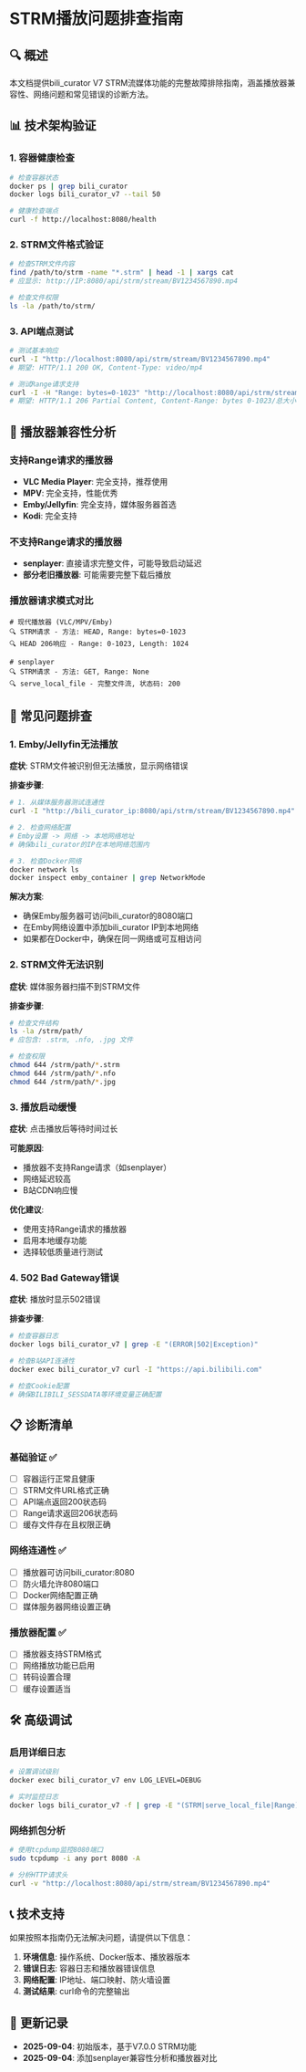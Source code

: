 # STRM播放问题排查指南

## 🔍 概述

本文档提供bili_curator V7 STRM流媒体功能的完整故障排除指南，涵盖播放器兼容性、网络问题和常见错误的诊断方法。

## 📊 技术架构验证

### 1. 容器健康检查
```bash
# 检查容器状态
docker ps | grep bili_curator
docker logs bili_curator_v7 --tail 50

# 健康检查端点
curl -f http://localhost:8080/health
```

### 2. STRM文件格式验证
```bash
# 检查STRM文件内容
find /path/to/strm -name "*.strm" | head -1 | xargs cat
# 应显示: http://IP:8080/api/strm/stream/BV1234567890.mp4

# 检查文件权限
ls -la /path/to/strm/
```

### 3. API端点测试
```bash
# 测试基本响应
curl -I "http://localhost:8080/api/strm/stream/BV1234567890.mp4"
# 期望: HTTP/1.1 200 OK, Content-Type: video/mp4

# 测试Range请求支持
curl -I -H "Range: bytes=0-1023" "http://localhost:8080/api/strm/stream/BV1234567890.mp4"
# 期望: HTTP/1.1 206 Partial Content, Content-Range: bytes 0-1023/总大小
```

## 🎯 播放器兼容性分析

### 支持Range请求的播放器
- **VLC Media Player**: 完全支持，推荐使用
- **MPV**: 完全支持，性能优秀
- **Emby/Jellyfin**: 完全支持，媒体服务器首选
- **Kodi**: 完全支持

### 不支持Range请求的播放器
- **senplayer**: 直接请求完整文件，可能导致启动延迟
- **部分老旧播放器**: 可能需要完整下载后播放

### 播放器请求模式对比
```
# 现代播放器 (VLC/MPV/Emby)
🔍 STRM请求 - 方法: HEAD, Range: bytes=0-1023
🔍 HEAD 206响应 - Range: 0-1023, Length: 1024

# senplayer
🔍 STRM请求 - 方法: GET, Range: None
🔍 serve_local_file - 完整文件流, 状态码: 200
```

## 🔧 常见问题排查

### 1. Emby/Jellyfin无法播放

**症状**: STRM文件被识别但无法播放，显示网络错误

**排查步骤**:
```bash
# 1. 从媒体服务器测试连通性
curl -I "http://bili_curator_ip:8080/api/strm/stream/BV1234567890.mp4"

# 2. 检查网络配置
# Emby设置 -> 网络 -> 本地网络地址
# 确保bili_curator的IP在本地网络范围内

# 3. 检查Docker网络
docker network ls
docker inspect emby_container | grep NetworkMode
```

**解决方案**:
- 确保Emby服务器可访问bili_curator的8080端口
- 在Emby网络设置中添加bili_curator IP到本地网络
- 如果都在Docker中，确保在同一网络或可互相访问

### 2. STRM文件无法识别

**症状**: 媒体服务器扫描不到STRM文件

**排查步骤**:
```bash
# 检查文件结构
ls -la /strm/path/
# 应包含: .strm, .nfo, .jpg 文件

# 检查权限
chmod 644 /strm/path/*.strm
chmod 644 /strm/path/*.nfo
chmod 644 /strm/path/*.jpg
```

### 3. 播放启动缓慢

**症状**: 点击播放后等待时间过长

**可能原因**:
- 播放器不支持Range请求（如senplayer）
- 网络延迟较高
- B站CDN响应慢

**优化建议**:
- 使用支持Range请求的播放器
- 启用本地缓存功能
- 选择较低质量进行测试

### 4. 502 Bad Gateway错误

**症状**: 播放时显示502错误

**排查步骤**:
```bash
# 检查容器日志
docker logs bili_curator_v7 | grep -E "(ERROR|502|Exception)"

# 检查B站API连通性
docker exec bili_curator_v7 curl -I "https://api.bilibili.com"

# 检查Cookie配置
# 确保BILIBILI_SESSDATA等环境变量正确配置
```

## 📋 诊断清单

### 基础验证 ✅
- [ ] 容器运行正常且健康
- [ ] STRM文件URL格式正确
- [ ] API端点返回200状态码
- [ ] Range请求返回206状态码
- [ ] 缓存文件存在且权限正确

### 网络连通性 ✅
- [ ] 播放器可访问bili_curator:8080
- [ ] 防火墙允许8080端口
- [ ] Docker网络配置正确
- [ ] 媒体服务器网络设置正确

### 播放器配置 ✅
- [ ] 播放器支持STRM格式
- [ ] 网络播放功能已启用
- [ ] 转码设置合理
- [ ] 缓存设置适当

## 🛠️ 高级调试

### 启用详细日志
```bash
# 设置调试级别
docker exec bili_curator_v7 env LOG_LEVEL=DEBUG

# 实时监控日志
docker logs bili_curator_v7 -f | grep -E "(STRM|serve_local_file|Range)"
```

### 网络抓包分析
```bash
# 使用tcpdump监控8080端口
sudo tcpdump -i any port 8080 -A

# 分析HTTP请求头
curl -v "http://localhost:8080/api/strm/stream/BV1234567890.mp4"
```

## 📞 技术支持

如果按照本指南仍无法解决问题，请提供以下信息：

1. **环境信息**: 操作系统、Docker版本、播放器版本
2. **错误日志**: 容器日志和播放器错误信息
3. **网络配置**: IP地址、端口映射、防火墙设置
4. **测试结果**: curl命令的完整输出

## 🔄 更新记录

- **2025-09-04**: 初始版本，基于V7.0.0 STRM功能
- **2025-09-04**: 添加senplayer兼容性分析和播放器对比
